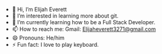 - 👋 Hi, I’m Elijah Everett
- 👀 I’m interested in learning more about git.
- 🌱 I’m currently learning how to be a Full Stack Developer.
- 📫 How to reach me: Gmail: Elijaheverett3271@gmail.com
- 😄 Pronouns: He/him
- ⚡ Fun fact: I love to play keyboard.
